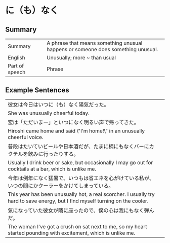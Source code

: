 # に（も）なく

## Summary

<table><tr>   <td>Summary<td>   <td>A phrase that means something unusual happens or someone does something unusual.</td><tr><tr>   <td>English<td>   <td>Unusually; more ~ than usual</td><tr><tr>   <td>Part of speech<td>   <td>Phrase</td><tr></table></table></table>

## Example Sentences

<table><tr><td>彼女は今日はいつに（も）なく陽気だった。<td><tr><tr><td>She was unusually cheerful today.<td><tr><tr><td>宏は「ただいまー」といつになく明るい声で帰ってきた。<td><tr><tr><td>Hiroshi came home and said \"I'm home!\" in an unusually cheerful voice.<td><tr><tr><td>普段はたいていビールや日本酒だが、たまに柄にもなくバーにカクテルを飲みに行ったりする。<td><tr><tr><td>Usually I drink beer or sake, but occasionally I may go out for cocktails at a bar, which is unlike me.<td><tr><tr><td>今年は例年になく猛暑で、いつもは省エネを心がけている私が、いつの間にかクーラーをかけてしまっている。<td><tr><tr><td>This year has been unusually hot, a real scorcher. I usually try hard to save energy, but I ﬁnd myself turning on the cooler.<td><tr><tr><td>気になっていた彼女が隣に座ったので、僕の心は我にもなく弾んだ。<td><tr><tr><td>The woman I've got a crush on sat next to me, so my heart started pounding with excitement, which is unlike me.<td><tr></table>

